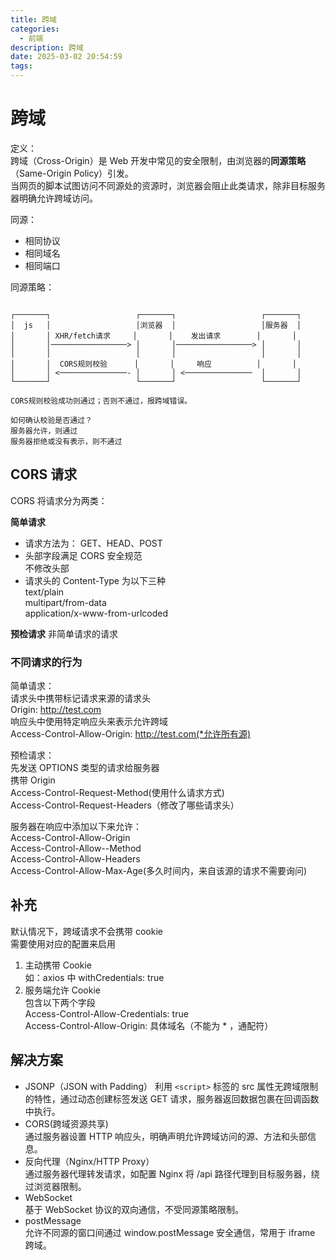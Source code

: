 ```yaml
---
title: 跨域
categories:
  - 前端
description: 跨域
date: 2025-03-02 20:54:59
tags:
---
```


# 跨域

定义：  
跨域（Cross-Origin）是 Web 开发中常见的安全限制，由浏览器的**同源策略**（Same-Origin Policy）引发。  
当网页的脚本试图访问不同源处的资源时，浏览器会阻止此类请求，除非目标服务器明确允许跨域访问。

同源：

- 相同协议
- 相同域名
- 相同端口

同源策略：

```

┌───────┐                   ┌───────┐                   ┌───────┐
│  js   │                   │浏览器  │                   │服务器  │
│       │ XHR/fetch请求     │       │    发出请求        │       │
│       │─────────────────> │       │─────────────────> │       │
│       │                   │       │                   │       │
│       │  CORS规则校验      │       │     响应          │       │
│       │ <───────────────- │       │ <───────────────  │       │
└───────┘                   └───────┘                   └───────┘

CORS规则校验成功则通过；否则不通过，报跨域错误。

如何确认校验是否通过？  
服务器允许，则通过  
服务器拒绝或没有表示，则不通过  

```

## CORS 请求

CORS 将请求分为两类：  

**简单请求**
- 请求方法为： GET、HEAD、POST  
- 头部字段满足 CORS 安全规范  
  不修改头部  
- 请求头的 Content-Type 为以下三种  
  text/plain  
  multipart/from-data  
  application/x-www-from-urlcoded  

**预检请求**
非简单请求的请求  

### 不同请求的行为

简单请求：  
请求头中携带标记请求来源的请求头  
Origin: http://test.com  
响应头中使用特定响应头来表示允许跨域  
Access-Control-Allow-Origin: http://test.com(*允许所有源)  

预检请求：  
先发送 OPTIONS 类型的请求给服务器  
携带 Origin  
Access-Control-Request-Method(使用什么请求方式)  
Access-Control-Request-Headers（修改了哪些请求头）  

服务器在响应中添加以下来允许：  
Access-Control-Allow-Origin  
Access-Control-Allow--Method  
Access-Control-Allow-Headers  
Access-Control-Allow-Max-Age(多久时间内，来自该源的请求不需要询问)  

## 补充

默认情况下，跨域请求不会携带 cookie  
需要使用对应的配置来启用  
1. 主动携带 Cookie  
  如：axios 中 withCredentials: true  
2. 服务端允许 Cookie  
  包含以下两个字段  
    Access-Control-Allow-Credentials: true  
    Access-Control-Allow-Origin: 具体域名（不能为 * ，通配符）  

## 解决方案

- JSONP（JSON with Padding）
  利用 `<script>` 标签的 src 属性无跨域限制的特性，通过动态创建标签发送 GET 请求，服务器返回数据包裹在回调函数中执行。
- CORS(跨域资源共享)  
  通过服务器设置 HTTP 响应头，明确声明允许跨域访问的源、方法和头部信息。  
- 反向代理（Nginx/HTTP Proxy）  
  通过服务器代理转发请求，如配置 Nginx 将 /api 路径代理到目标服务器，绕过浏览器限制。  
- WebSocket  
  基于 WebSocket 协议的双向通信，不受同源策略限制。  
- postMessage  
  允许不同源的窗口间通过 window.postMessage 安全通信，常用于 iframe 跨域。  
